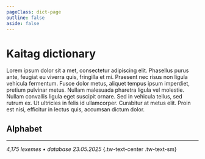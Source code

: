 ```yaml
---
pageClass: dict-page
outline: false
aside: false
---
```


# Kaitag dictionary

Lorem ipsum dolor sit a met, consectetur adipiscing elit. Phasellus purus ante, feugiat eu viverra quis, fringilla et mi. Praesent nec risus non ligula vehicula fermentum. Fusce dolor metus, aliquet tempus ipsum imperdiet, pretium pulvinar metus. Nullam malesuada pharetra ligula vel molestie. Nullam convallis ligula eget suscipit ornare. Sed in vehicula tellus, sed rutrum ex. Ut ultricies in felis id ullamcorper. Curabitur at metus elit. Proin est nisi, efficitur in lectus quis, accumsan dictum dolor.

<script setup>
const alphabet = [
    'а', 'б', 'в', 'г', 'ғ', 'д', 'е', 'ж', 'з', 'и', 'й',
    'к', 'кк', 'кь', 'ҡ', 'ҡҡ', 'ҡь', 'л', 'м', 'н',
    'о', 'п', 'пп', 'пь', 'р', 'с', 'т', 'тт', 'ть',
    'у', 'х', 'ҳ', 'ц', 'цц', 'ць', 'ч', 'чч', 'чь',
    'ш', 'ь', 'ъ', 'я'
];
const empty = ['о', 'ъ'];
</script>

## Alphabet

<div class='letters'>
    <template v-for="l in alphabet">
        <a v-if="!empty.includes(l)" :href='"#_"+l'>{{ l }}</a>
        <span v-else >{{ l }}</span>
    </template>
</div>

<!--@include: ./words_1.md-->
<!--@include: ./words_2.md-->
<!--@include: ./words_3.md-->

---

*4,175 lexemes • database 23.05.2025* {.tw-text-center .tw-text-sm}

